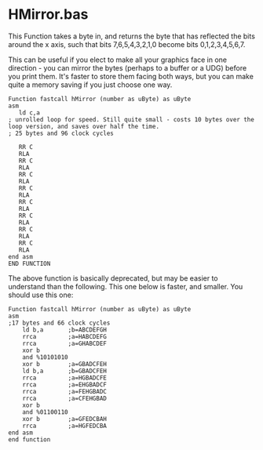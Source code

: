 # HMirror.bas

This Function takes a byte in, and returns the byte that has reflected the bits around the x axis,
such that bits 7,6,5,4,3,2,1,0 become bits 0,1,2,3,4,5,6,7.

This can be useful if you elect to make all your graphics face in one direction -
you can mirror the bytes (perhaps to a buffer or a UDG) before you print them.
It's faster to store them facing both ways, but you can make quite a memory saving if you just choose one way.


```
Function fastcall hMirror (number as uByte) as uByte
asm
   ld c,a
; unrolled loop for speed. Still quite small - costs 10 bytes over the loop version, and saves over half the time.
; 25 bytes and 96 clock cycles

   RR C
   RLA
   RR C
   RLA
   RR C
   RLA
   RR C
   RLA
   RR C
   RLA
   RR C
   RLA
   RR C
   RLA
   RR C
   RLA
end asm
END FUNCTION
```

The above function is basically deprecated, but may be easier to understand than the following.
This one below is faster, and smaller. You should use this one:


```
Function fastcall hMirror (number as uByte) as uByte
asm
;17 bytes and 66 clock cycles
    ld b,a       ;b=ABCDEFGH
    rrca         ;a=HABCDEFG
    rrca         ;a=GHABCDEF
    xor b
    and %10101010
    xor b        ;a=GBADCFEH
    ld b,a       ;b=GBADCFEH
    rrca         ;a=HGBADCFE
    rrca         ;a=EHGBADCF
    rrca         ;a=FEHGBADC
    rrca         ;a=CFEHGBAD
    xor b
    and %01100110
    xor b        ;a=GFEDCBAH
    rrca         ;a=HGFEDCBA
end asm
end function
```
